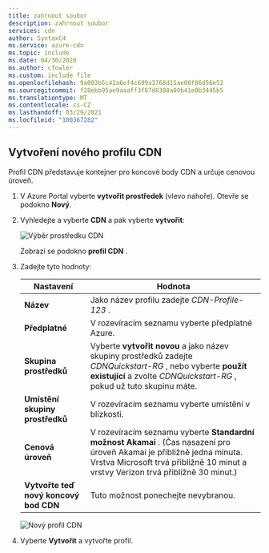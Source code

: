 ```yaml
---
title: zahrnout soubor
description: zahrnout soubor
services: cdn
author: SyntaxC4
ms.service: azure-cdn
ms.topic: include
ms.date: 04/30/2020
ms.author: cfowler
ms.custom: include file
ms.openlocfilehash: 9a003b5c42a6ef4c699a3768d15ae08f86d56e52
ms.sourcegitcommit: f28ebb95ae9aaaff3f87d8388a09b41e0b3445b5
ms.translationtype: MT
ms.contentlocale: cs-CZ
ms.lasthandoff: 03/29/2021
ms.locfileid: "100367282"
---
```

## <a name="create-a-new-cdn-profile"></a>Vytvoření nového profilu CDN

Profil CDN představuje kontejner pro koncové body CDN a určuje cenovou úroveň.

1. V Azure Portal vyberte **vytvořit prostředek** (vlevo nahoře). Otevře se podokno **Nový**.
   
1. Vyhledejte a vyberte **CDN** a pak vyberte **vytvořit**:
   
    ![Výběr prostředku CDN](./media/cdn-create-profile/cdn-new-resource.png)

    Zobrazí se podokno **profil CDN** .

1. Zadejte tyto hodnoty:
   
    | Nastavení  | Hodnota |
    | -------- | ----- |
    | **Název** | Jako název profilu zadejte *CDN-Profile-123* . |
    | **Předplatné** | V rozevíracím seznamu vyberte předplatné Azure. |
    | **Skupina prostředků** | Vyberte **vytvořit novou** a jako název skupiny prostředků zadejte *CDNQuickstart-RG* , nebo vyberte **použít existující** a zvolte *CDNQuickstart-RG* , pokud už tuto skupinu máte. | 
    | **Umístění skupiny prostředků** | V rozevíracím seznamu vyberte umístění v blízkosti. |
    | **Cenová úroveň** | V rozevíracím seznamu vyberte **Standardní možnost Akamai** . (Čas nasazení pro úroveň Akamai je přibližně jedna minuta. Vrstva Microsoft trvá přibližně 10 minut a vrstvy Verizon trvá přibližně 30 minut.) |
    | **Vytvořte teď nový koncový bod CDN** | Tuto možnost ponechejte nevybranou. |  
   
    ![Nový profil CDN](./media/cdn-create-profile/cdn-new-profile.png)

1. Vyberte **Vytvořit** a vytvořte profil.

